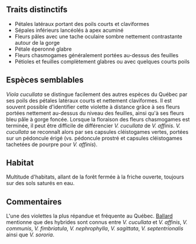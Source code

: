 
<!--
5-https://www.inaturalist.org/observations/258592165
6-https://www.inaturalist.org/observations/221656959
4-https://www.inaturalist.org/observations/248173648
2-https://www.inaturalist.org/observations/254754592
1-https://www.inaturalist.org/observations/254754592
4-https://www.inaturalist.org/observations/81607100
1-https://www.inaturalist.org/observations/81257275
2-https://www.inaturalist.org/observations/122826191
-->

## Traits distinctifs
- Pétales latéraux portant des poils courts et claviformes
- Sépales inférieurs lancéolés à apex acuminé
- Fleurs pâles avec une tache oculaire sombre nettement contrastante autour de la gorge
- Pétale éperonné glabre
- Fleurs chasmogames généralement portées au-dessus des feuilles
- Pétioles et feuilles complètement glabres ou avec quelques courts poils

## Espèces semblables
_Viola cucullata_ se distingue facilement des autres espèces du Québec par ses poils des pétales latéraux courts et nettement claviformes. Il est souvent possible d'identifier cette violette à distance grâce à ses fleurs portées nettement au-dessus du niveau des feuilles, ainsi qu'à ses fleurs bleu pâle à gorge foncée. Lorsque la floraison des fleurs chasmogames est terminée, il peut être difficile de différencier _V. cucullata_ de _V. affinis_. _V. cucullata_ se reconnaît alors par ses capsules cléistogames vertes, portées sur un pédoncule érigé (vs. pédoncule prostré et capsules cléistogames tachetées de pourpre pour _V. affinis_).
## Habitat

Multitude d'habitats, allant de la forêt fermée à la friche ouverte, toujours sur des sols saturés en eau.

## Commentaires
L'une des violettes la plus répandue et fréquente au Québec. [Ballard](https://people.ohio.edu/ballardh/vgpena/taxa/violacucullata.htm) mentionne que des hybrides sont connus entre _V. cucullata_ et _V. affinis_, _V. communis_, _V. fimbriatula_, _V. nephrophylla_, _V. sagittata_,  _V. septentrionalis_ ainsi que _V. sororia_.

